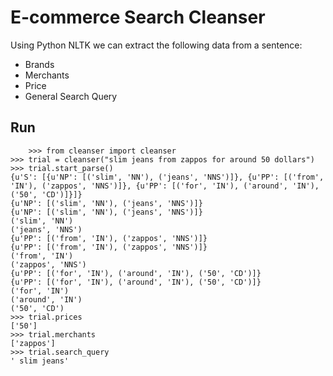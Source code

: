 E-commerce Search Cleanser
=========================

Using Python NLTK we can extract the following data from a sentence:

 - Brands
 - Merchants
 - Price
 - General Search Query

Run
---
    	>>> from cleanser import cleanser
	>>> trial = cleanser("slim jeans from zappos for around 50 dollars")
	>>> trial.start_parse()
	{u'S': [{u'NP': [('slim', 'NN'), ('jeans', 'NNS')]}, {u'PP': [('from', 'IN'), ('zappos', 'NNS')]}, {u'PP': [('for', 'IN'), ('around', 'IN'), ('50', 'CD')]}]}
	{u'NP': [('slim', 'NN'), ('jeans', 'NNS')]}
	{u'NP': [('slim', 'NN'), ('jeans', 'NNS')]}
	('slim', 'NN')
	('jeans', 'NNS')
	{u'PP': [('from', 'IN'), ('zappos', 'NNS')]}
	{u'PP': [('from', 'IN'), ('zappos', 'NNS')]}
	('from', 'IN')
	('zappos', 'NNS')
	{u'PP': [('for', 'IN'), ('around', 'IN'), ('50', 'CD')]}
	{u'PP': [('for', 'IN'), ('around', 'IN'), ('50', 'CD')]}
	('for', 'IN')
	('around', 'IN')
	('50', 'CD')
	>>> trial.prices
	['50']
	>>> trial.merchants
	['zappos']
	>>> trial.search_query
	' slim jeans'
